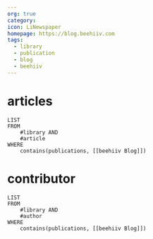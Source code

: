 ```yaml
---
org: true
category: 
icon: LiNewspaper
homepage: https://blog.beehiiv.com
tags:
  - library
  - publication
  - blog
  - beehiiv
---
```


# articles
```dataview
LIST
FROM
    #library AND
    #article 
WHERE
    contains(publications, [[beehiiv Blog]])
```

# contributor
```dataview
LIST
FROM
    #library AND
    #author 
WHERE
    contains(publications, [[beehiiv Blog]])
```

